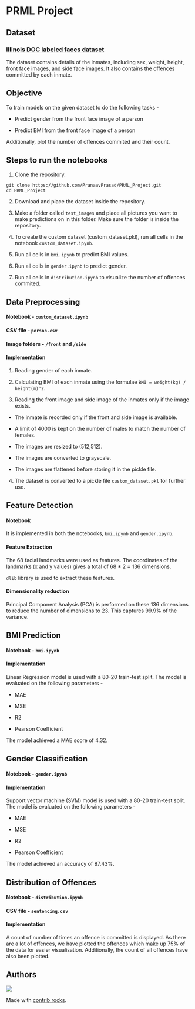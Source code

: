 # PRML Project

## Dataset
### [Illinois DOC labeled faces dataset](https://academictorrents.com/details/4b9b7e449aa732842aea1a7d4e6413f4507aea99)
The dataset contains details of the inmates, including sex, weight, height, front face images, and side face images. It also contains the offences committed by each inmate.

## Objective 
To train models on the given dataset to do the following tasks - 
- Predict gender from the front face image of a person

- Predict BMI from the front face image of a person

Additionally, plot the number of offences commited and their count.

## Steps to run the notebooks
1. Clone the repository.

```
git clone https://github.com/PranaavPrasad/PRML_Project.git
cd PRML_Project
```

2. Download and place the dataset inside the repository.

3. Make a folder called `test_images` and place all pictures you want to make predictions on in this folder. Make sure the folder is inside the repository.

4. To create the custom dataset (custom_dataset.pkl), run all cells in the notebook `custom_dataset.ipynb`.

5. Run all cells in  `bmi.ipynb` to predict BMI values.

6. Run all cells in `gender.ipynb` to predict gender.

7. Run all cells in `distribution.ipynb` to visualize the number of offences commited.

## Data Preprocessing
#### Notebook - `custom_dataset.ipynb`
#### CSV file - `person.csv`
#### Image folders - `/front` and `/side`
#### Implementation
1. Reading gender of each inmate.

2. Calculating BMI of each inmate using the formulae `BMI = weight(kg) / height(m)^2`.

3. Reading the front image and side image of the inmates only if the image exists.
 - The inmate is recorded only if the front and side image is available.

 - A limit of 4000 is kept on the number of males to match the number of females.

 - The images are resized to (512,512).

 - The images are converted to grayscale.

 - The images are flattened before storing it in the pickle file.

4. The dataset is converted to a pickle file `custom_dataset.pkl` for further use.

## Feature Detection
#### Notebook
It is implemented in both the notebooks, `bmi.ipynb` and `gender.ipynb`. 

#### Feature Extraction
The 68 facial landmarks were used as features. The coordinates of the landmarks (x and y values) gives a total of  68 * 2 = 136 dimensions.

`dlib` library is used to extract these features.

#### Dimensionality reduction
Principal Component Analysis (PCA) is performed on these 136 dimensions to reduce the number of dimensions to 23. This captures 99.9% of the variance.

## BMI Prediction
#### Notebook - `bmi.ipynb`
#### Implementation
Linear Regression model is used with a 80-20 train-test split. The model is evaluated on the following parameters - 
- MAE

- MSE

- R2

- Pearson Coefficient

The model achieved a MAE score of 4.32.

## Gender Classification
#### Notebook - `gender.ipynb`
#### Implementation
Support vector machine (SVM) model is used with a 80-20 train-test split. The model is evaluated on the following parameters - 
- MAE

- MSE

- R2

- Pearson Coefficient

The model achieved an accuracy of 87.43%.

## Distribution of Offences
#### Notebook - `distribution.ipynb`
#### CSV file - `sentencing.csv`
#### Implementation
A count of number of times an offence is committed is displayed. As there are a lot of offences, we have plotted the offences which make up 75% of the data for easier visualisation. Additionally, the count of all offences have also been plotted.

## Authors
<a href="https://github.com/PranaavPrasad/PRML_Project/graphs/contributors">
  <img src="https://contrib.rocks/image?repo=PranaavPrasad/PRML_Project" />
</a>

Made with [contrib.rocks](https://contrib.rocks).